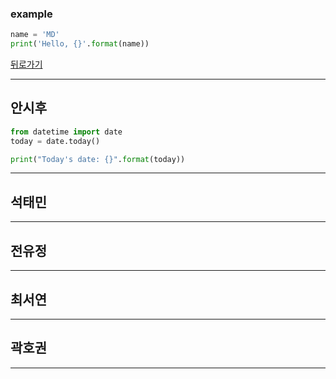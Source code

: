### example

```python
name = 'MD'
print('Hello, {}'.format(name))
```

[뒤로가기](./README.md)

* * *
## 안시후
```python
from datetime import date
today = date.today()

print("Today's date: {}".format(today))
```
_ _ _
## 석태민
  
_ _ _
## 전유정
  
_ _ _
## 최서연
  
_ _ _
## 곽호권
  
_ _ _
